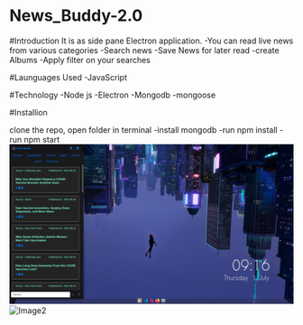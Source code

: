 # News_Buddy-2.0

#Introduction
  It is as side pane Electron application. 
  -You can read live news from various categories 
  -Search news
  -Save News for later read
  -create Albums
  -Apply filter on your searches
  

#Launguages Used
-JavaScript

#Technology
-Node js
-Electron 
-Mongodb
-mongoose


#Installion

clone the repo, open folder in terminal
  -install mongodb 
  -run npm install
  -run npm start
![Image1](https://github.com/Tanmay-Tiwari88/News_Buddy-2.0/blob/main/images/Screenshot%20from%202021-07-01%2009-16-45.png)
![Image2](https://github.com/Tanmay-Tiwari88/News_Buddy-2.0/blob/main/images/Screenshot%20from%202021-07-01%2009-16-46.png)

